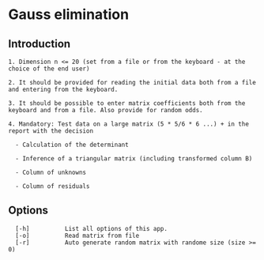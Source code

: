 # Gauss elimination
  ## Introduction
  
    1. Dimension n <= 20 (set from a file or from the keyboard - at the choice of the end user)

    2. It should be provided for reading the initial data both from a file and entering from the keyboard.

    3. It should be possible to enter matrix coefficients both from the keyboard and from a file. Also provide for random odds.

    4. Mandatory: Test data on a large matrix (5 * 5/6 * 6 ...) + in the report with the decision

      - Calculation of the determinant

      - Inference of a triangular matrix (including transformed column B)

      - Column of unknowns

      - Column of residuals
  ## Options
      
      [-h]          List all options of this app.
      [-o]          Read matrix from file 
      [-r]          Auto generate random matrix with randome size (size >= 0)
     
      
  
